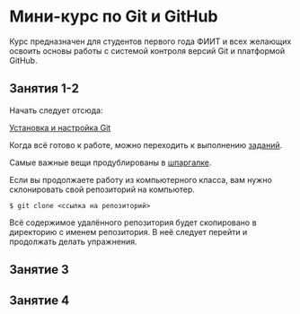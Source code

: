 # Мини-курс по Git и GitHub

Курс предназначен для студентов первого года ФИИТ и всех желающих освоить основы работы с системой контроля версий Git и платформой GitHub. 

## Занятия 1-2

Начать следует отсюда:

[Установка и настройка Git](install-git.md)

Когда всё готово к работе, можно переходить к выполнению [заданий](first-lesson.md).

Самые важные вещи продублированы в [шпаргалке](cheat-sheet.md).

Если вы продолжаете работу из компьютерного класса, вам нужно склонировать свой репозиторий на компьютер.

`$ git clone <ссылка на репозиторий>`

Всё содержимое удалённого репозитория будет скопировано в директорию с именем репозитория. В неё следует перейти и продолжать делать упражнения.

## Занятие 3

## Занятие 4
